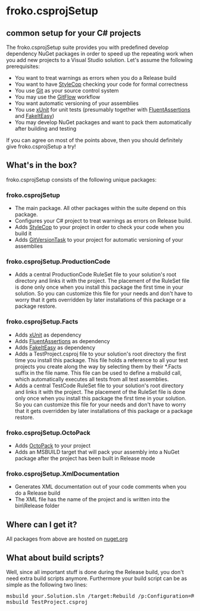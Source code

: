 # froko.csprojSetup
## common setup for your C# projects

The froko.csprojSetup suite provides you with predefined develop dependency NuGet packages in order to speed up the repeating work when you add new projects to a Visual Studio solution. Let's assume the following prerequisites:

- You want to treat warnings as errors when you do a Release build
- You want to have [StyleCop](https://github.com/DotNetAnalyzers/StyleCopAnalyzers) checking your code for formal correctness
- You use [Git](http://git-scm.com/) as your source control system
- You may use the [GitFlow](https://www.atlassian.com/git/tutorials/comparing-workflows/feature-branch-workflow) workflow
- You want automatic versioning of your assemblies
- You use [xUnit](http://xunit.github.io/) for unit tests (presumably together with [FluentAssertions](http://www.fluentassertions.com/) and [FakeItEasy](http://fakeiteasy.github.io/))
- You may develop NuGet packages and want to pack them automatically after building and testing

If you can agree on most of the points above, then you should definitely give froko.csprojSetup a try!

## What's in the box?
froko.csprojSetup consists of the following unique packages:

### froko.csprojSetup
- The main package. All other packages within the suite depend on this package.
- Configures your C# project to treat warnings as errors on Release build.
- Adds [StyleCop](https://github.com/DotNetAnalyzers/StyleCopAnalyzers) to your project in order to check your code when you build it
- Adds [GitVersionTask](http://www.nuget.org/packages/GitVersionTask) to your project for automatic versioning of your assemblies

### froko.csprojSetup.ProductionCode
- Adds a central ProductionCode RuleSet file to your solution's root directory and links it with the project. The placement of the RuleSet file is done only once when you install this package the first time in your solution. So you can customize this file for your needs and don't have to worry that it gets overridden by later installations of this package or a package restore.

### froko.csprojSetup.Facts
- Adds [xUnit](http://www.nuget.org/packages/xunit) as dependency
- Adds [FluentAssertions](http://www.nuget.org/packages/FluentAssertions) as dependency
- Adds [FakeItEasy](http://www.nuget.org/packages/FakeItEasy) as dependency
- Adds a TestProject.csproj file to your solution's root directory the first time you install this package. This file holds a reference to all your test projects you create along the way by selecting them by their *.Facts suffix in the file name. This file can be used to define a msbuild call, which automatically executes all tests from all test assemblies.
- Adds a central TestCode RuleSet file to your solution's root directory and links it with the project. The placement of the RuleSet file is done only once when you install this package the first time in your solution. So you can customize this file for your needs and don't have to worry that it gets overridden by later installations of this package or a package restore.

### froko.csprojSetup.OctoPack
- Adds [OctoPack](http://www.nuget.org/packages/OctoPack) to your project
- Adds an MSBUILD target that will pack your assembly into a NuGet package after the project has been built in Release mode

### froko.csprojSetup.XmlDocumentation
- Generates XML documentation out of your code comments when you do a Release build
- The XML file has the name of the project and is written into the bin\Release folder

## Where can I get it?
All packages from above are hosted on [nuget.org](http://www.nuget.org/packages?q=froko)

## What about build scripts?
Well, since all important stuff is done during the Release build, you don't need extra build scripts anymore. Furthermore your build script can be as simple as the following two lines:

<pre>
msbuild your.Solution.sln /target:Rebuild /p:Configuration=Release /p:RunOctoPack=true
msbuild TestProject.csproj
</pre>
